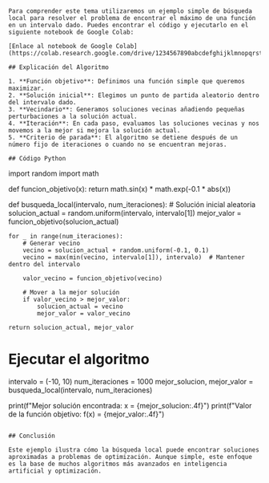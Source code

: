 
```


Para comprender este tema utilizaremos un ejemplo simple de búsqueda local para resolver el problema de encontrar el máximo de una función en un intervalo dado. Puedes encontrar el código y ejecutarlo en el siguiente notebook de Google Colab:

[Enlace al notebook de Google Colab](https://colab.research.google.com/drive/1234567890abcdefghijklmnopqrstuvwxyz)

## Explicación del Algoritmo

1. **Función objetivo**: Definimos una función simple que queremos maximizar.
2. **Solución inicial**: Elegimos un punto de partida aleatorio dentro del intervalo dado.
3. **Vecindario**: Generamos soluciones vecinas añadiendo pequeñas perturbaciones a la solución actual.
4. **Iteración**: En cada paso, evaluamos las soluciones vecinas y nos movemos a la mejor si mejora la solución actual.
5. **Criterio de parada**: El algoritmo se detiene después de un número fijo de iteraciones o cuando no se encuentran mejoras.

## Código Python

```
import random
import math

def funcion_objetivo(x):
    return math.sin(x) * math.exp(-0.1 * abs(x))

def busqueda_local(intervalo, num_iteraciones):
    # Solución inicial aleatoria
    solucion_actual = random.uniform(intervalo, intervalo[1])
    mejor_valor = funcion_objetivo(solucion_actual)

    for _ in range(num_iteraciones):
        # Generar vecino
        vecino = solucion_actual + random.uniform(-0.1, 0.1)
        vecino = max(min(vecino, intervalo[1]), intervalo)  # Mantener dentro del intervalo
        
        valor_vecino = funcion_objetivo(vecino)
        
        # Mover a la mejor solución
        if valor_vecino > mejor_valor:
            solucion_actual = vecino
            mejor_valor = valor_vecino

    return solucion_actual, mejor_valor

# Ejecutar el algoritmo
intervalo = (-10, 10)
num_iteraciones = 1000
mejor_solucion, mejor_valor = busqueda_local(intervalo, num_iteraciones)

print(f"Mejor solución encontrada: x = {mejor_solucion:.4f}")
print(f"Valor de la función objetivo: f(x) = {mejor_valor:.4f}")
```

## Conclusión

Este ejemplo ilustra cómo la búsqueda local puede encontrar soluciones aproximadas a problemas de optimización. Aunque simple, este enfoque es la base de muchos algoritmos más avanzados en inteligencia artificial y optimización.
```

